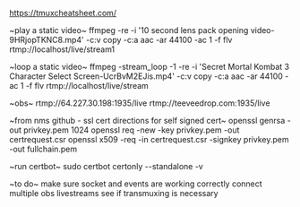 https://tmuxcheatsheet.com/

~play a static video~
ffmpeg -re -i '10 second lens pack opening video-9HRjopTKNC8.mp4' -c:v copy -c:a aac -ar 44100 -ac 1 -f flv rtmp://localhost/live/stream1

~loop a static video~
ffmpeg -stream_loop -1 -re -i 'Secret Mortal Kombat 3 Character Select Screen-UcrBvM2EJis.mp4' -c:v copy -c:a aac -ar 44100 -ac 1 -f flv rtmp://localhost/live/stream

~obs~
rtmp://64.227.30.198:1935/live
rtmp://teeveedrop.com:1935/live

~from nms github - ssl cert directions for self signed cert~
openssl genrsa -out privkey.pem 1024
openssl req -new -key privkey.pem -out certrequest.csr
openssl x509 -req -in certrequest.csr -signkey privkey.pem -out fullchain.pem

~run certbot~
sudo certbot certonly --standalone -v

~to do~
make sure socket and events are working correctly
connect multiple obs livestreams
see if transmuxing is necessary
